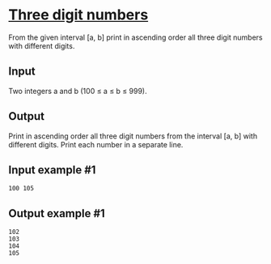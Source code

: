 # [Three digit numbers](https://www.e-olymp.com/en/problems/2097)
From the given interval [a, b] print in ascending order all three digit numbers with different digits.

## Input
Two integers a and b (100 ≤ a ≤ b ≤ 999).

## Output
Print in ascending order all three digit numbers from the interval [a, b] with different digits. Print each number in a separate line.

## Input example #1
```
100 105
```

## Output example #1
```
102
103
104
105
```
